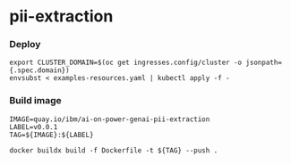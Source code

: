# pii-extraction

### Deploy
```
export CLUSTER_DOMAIN=$(oc get ingresses.config/cluster -o jsonpath={.spec.domain})
envsubst < examples-resources.yaml | kubectl apply -f -
```

### Build image
```
IMAGE=quay.io/ibm/ai-on-power-genai-pii-extraction
LABEL=v0.0.1
TAG=${IMAGE}:${LABEL}

docker buildx build -f Dockerfile -t ${TAG} --push . 
```
